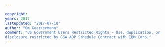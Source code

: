 ```yaml
---

copyright:
years: 2017
lastupdated: "2017-07-10"
author: "Om Goeckermann"
comment: "US Government Users Restricted Rights - Use, duplication, or
disclosure restricted by GSA ADP Schedule Contract with IBM Corp."
---
```

